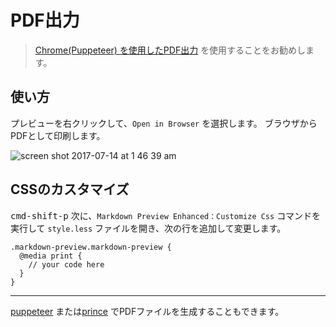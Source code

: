 # PDF出力

> [Chrome(Puppeteer) を使用したPDF出力](ja-jp/puppeteer.md) を使用することをお勧めします。

## 使い方

プレビューを右クリックして、`Open in Browser` を選択します。
ブラウザからPDFとして印刷します。

![screen shot 2017-07-14 at 1 46 39 am](https://user-images.githubusercontent.com/1908863/28201366-536dbc0a-6836-11e7-866f-db9a5d12de16.png)

## CSSのカスタマイズ

<kbd>cmd-shift-p</kbd> 次に、`Markdown Preview Enhanced：Customize Css` コマンドを実行して `style.less` ファイルを開き、次の行を追加して変更します。

```less
.markdown-preview.markdown-preview {
  @media print {
    // your code here
  }
}
```

---

[puppeteer](ja-jp/puppeteer.md) または[prince](ja-jp/prince.md) でPDFファイルを生成することもできます。
